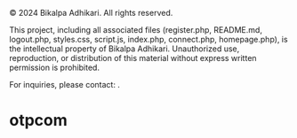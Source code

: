 © 2024 Bikalpa Adhikari. All rights reserved.

This project, including all associated files (register.php, README.md, logout.php, styles.css, script.js, index.php, connect.php, homepage.php), is the intellectual property of Bikalpa Adhikari. Unauthorized use, reproduction, or distribution of this material without express written permission is prohibited.

For inquiries, please contact: .
# otpcom
